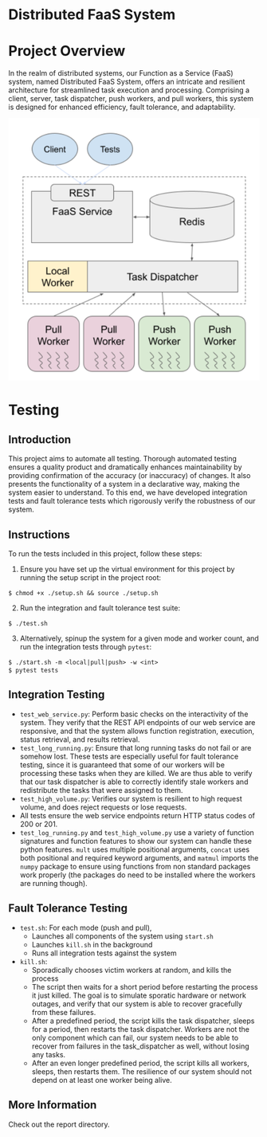 # Distributed FaaS System

# Project Overview

  In the realm of distributed systems, our Function as a Service (FaaS) system, named Distributed FaaS System, offers an intricate and resilient architecture for streamlined task execution and processing. Comprising a client, server, task dispatcher, push workers, and pull workers, this system is designed for enhanced efficiency, fault tolerance, and adaptability.

![Alt Text](design.png)


# Testing

## Introduction
  This project aims to automate all testing. Thorough automated testing ensures a quality product and dramatically enhances maintainability by providing confirmation of the accuracy (or inaccuracy) of changes. It also presents the functionality of a system in a declarative way, making the system easier to understand. To this end, we have developed integration tests and fault tolerance tests which rigorously verify the robustness of our system.

## Instructions
To run the tests included in this project, follow these steps:
1. Ensure you have set up the virtual environment for this project by running the setup script in the project root: 
~~~
$ chmod +x ./setup.sh && source ./setup.sh
~~~
2. Run the integration and fault tolerance test suite:
~~~
$ ./test.sh
~~~
3. Alternatively, spinup the system for a given mode and worker count, and run the integration tests through ```pytest```:
~~~
$ ./start.sh -m <local|pull|push> -w <int>
$ pytest tests
~~~

## Integration Testing
- ```test_web_service.py```: Perform basic checks on the interactivity of the system. They verify that the REST API endpoints of our web service are responsive, and that the system allows function registration, execution, status retrieval, and results retrieval.
- ```test_long_running.py```: Ensure that long running tasks do not fail or are somehow lost. These tests are especially useful for fault tolerance testing, since it is guaranteed that some of our workers will be processing these tasks when they are killed. We are thus able to verify that our task dispatcher is able to correctly identify stale workers and redistribute the tasks that were assigned to them.
- ```test_high_volume.py```: Verifies our system is resilient to high request volume, and does reject requests or lose requests.
- All tests ensure the web service endpoints return HTTP status codes of 200 or 201.
- ```test_log_running.py``` and ```test_high_volume.py``` use a variety of function signatures and function features to show our system can handle these python features. ```mult``` uses multiple positional arguments, ```concat``` uses both positional and required keyword arguments, and ```matmul``` imports the ```numpy``` package to ensure using functions from non standard packages work properly (the packages do need to be installed where the workers are running though).

## Fault Tolerance Testing
- ```test.sh```: For each mode (push and pull),
  - Launches all components of the system using ```start.sh```
  - Launches ```kill.sh``` in the background
  - Runs all integration tests against the system
- ```kill.sh```: 
  - Sporadically chooses victim workers at random, and kills the process
  - The script then waits for a short period before restarting the process it just killed. The goal is to simulate sporatic hardware or network outages, and verify that our system is able to recover gracefully from these failures.
  - After a predefined period, the script kills the task dispatcher, sleeps for a period, then restarts the task dispatcher. Workers are not the only component which can fail, our system needs to be able to recover from failures in the task_dispatcher as well, without losing any tasks.
  - After an even longer predefined period, the script kills all workers, sleeps, then restarts them. The resilience of our system should not depend on at least one worker being alive.
 
## More Information
  Check out the report directory.

